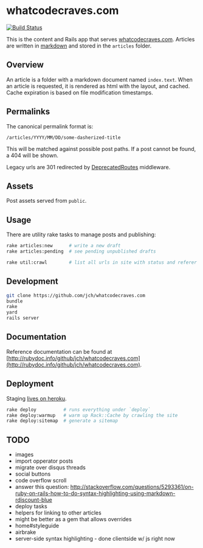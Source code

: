 # whatcodecraves.com

[![Build Status](https://secure.travis-ci.org/jch/whatcodecraves.com.png)](http://travis-ci.org/jch/whatcodecraves.com)

This is the content and Rails app that serves [whatcodecraves.com](http://whatcodecraves.com).
Articles are written in [markdown](http://daringfireball.net/projects/markdown/)
and stored in the `articles` folder.

## Overview

An article is a folder with a markdown document named `index.text`.
When an article is requested, it is rendered as html with the layout, and
cached. Cache expiration is based on file modification timestamps.

## Permalinks

The canonical permalink format is:

`/articles/YYYY/MM/DD/some-dasherized-title`

This will be matched against possible post paths. If a post cannot
be found, a 404 will be shown.

Legacy urls are 301 redirected by [DeprecatedRoutes](docs/DeprecatedRoutes.html)
middleware.

## Assets

Post assets served from `public`.

## Usage

There are utility rake tasks to manage posts and publishing:

```sh
rake articles:new      # write a new draft
rake articles:pending  # see pending unpublished drafts

rake util:crawl        # list all urls in site with status and referer
```

## Development

```sh
git clone https://github.com/jch/whatcodecraves.com
bundle
rake
yard
rails server
```

## Documentation

Reference documentation can be found at [http://rubydoc.info/github/jch/whatcodecraves.com](http://rubydoc.info/github/jch/whatcodecraves.com).

## Deployment

Staging [lives on heroku](http://whatcodecraves.herokuapp.com).

```sh
rake deploy          # runs everything under `deploy`
rake deploy:warmup   # warm up Rack::Cache by crawling the site
rake deploy:sitemap  # generate a sitemap
```

## TODO

* images
* import opperator posts
* migrate over disqus threads
* social buttons
* code overflow scroll
* answer this question: http://stackoverflow.com/questions/5293361/on-ruby-on-rails-how-to-do-syntax-highlighting-using-markdown-rdiscount-blue
* deploy tasks
* helpers for linking to other articles
* might be better as a gem that allows overrides
* home#styleguide
* airbrake
* server-side syntax highlighting - done clientside w/ js right now